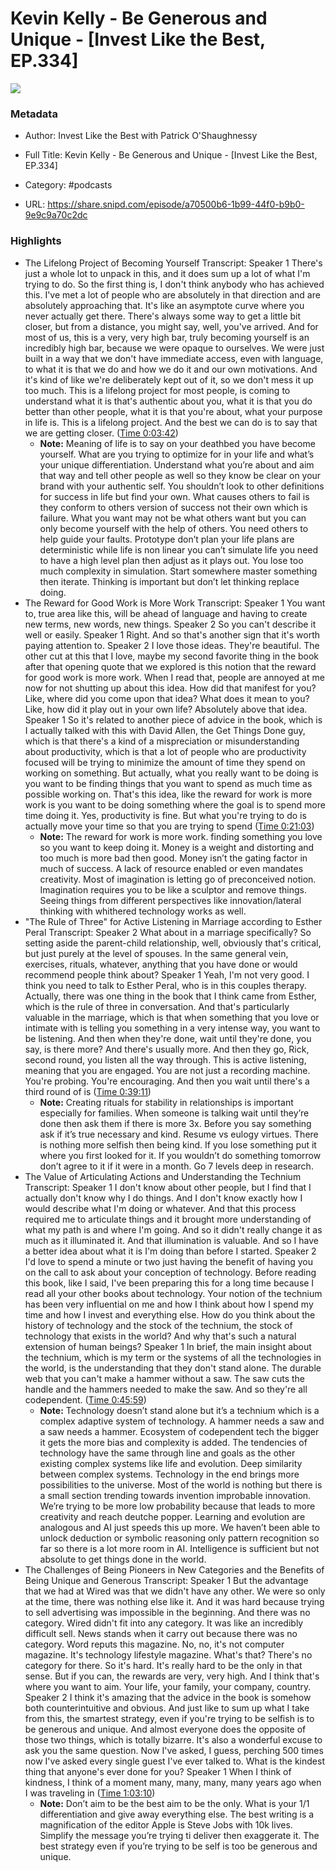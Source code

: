 # Kevin Kelly - Be Generous and Unique - [Invest Like the Best, EP.334]

![](https://wsrv.nl/?url=https%3A%2F%2Fmegaphone.imgix.net%2Fpodcasts%2Fef669774-cccd-11ed-889b-c36caad6646f%2Fimage%2FILTB_NEW.png%3Fixlib%3Drails-4.3.1%26max-w%3D3000%26max-h%3D3000%26fit%3Dcrop%26auto%3Dformat%2Ccompress&w=100&h=100)

### Metadata

- Author: Invest Like the Best with Patrick O'Shaughnessy
- Full Title: Kevin Kelly - Be Generous and Unique - [Invest Like the Best, EP.334]
- Category: #podcasts



- URL: https://share.snipd.com/episode/a70500b6-1b99-44f0-b9b0-9e9c9a70c2dc

### Highlights

- The Lifelong Project of Becoming Yourself
  Transcript:
  Speaker 1
  There's just a whole lot to unpack in this, and it does sum up a lot of what I'm trying to do. So the first thing is, I don't think anybody who has achieved this. I've met a lot of people who are absolutely in that direction and are absolutely approaching that. It's like an asymptote curve where you never actually get there. There's always some way to get a little bit closer, but from a distance, you might say, well, you've arrived. And for most of us, this is a very, very high bar, truly becoming yourself is an incredibly high bar, because we were opaque to ourselves. We were just built in a way that we don't have immediate access, even with language, to what it is that we do and how we do it and our own motivations. And it's kind of like we're deliberately kept out of it, so we don't mess it up too much. This is a lifelong project for most people, is coming to understand what it is that's authentic about you, what it is that you do better than other people, what it is that you're about, what your purpose in life is. This is a lifelong project. And the best we can do is to say that we are getting closer. ([Time 0:03:42](https://share.snipd.com/snip/eb8cd2f9-de5f-498d-873e-18621d142474))
    - **Note:** Meaning of life is to say on your deathbed you have become yourself. What are you trying to optimize for in your life and what’s your unique differentiation. Understand what you’re about and aim that way and tell other people as well so they know be clear on your brand with your authentic self. You shouldn’t look to other definitions for success in life but find your own. What causes others to fail is they conform to others version of success not their own which is failure. What you want may not be what others want but you can only become yourself with the help of others. You need others to help guide your faults. Prototype don’t plan your life plans are deterministic while life is non linear you can’t simulate life you need to have a high level plan then adjust as it plays out. You lose too much complexity in simulation. Start somewhere master something then iterate. Thinking is important but don’t let thinking replace doing.
- The Reward for Good Work is More Work
  Transcript:
  Speaker 1
  You want to, true area like this, will be ahead of language and having to create new terms, new words, new things.
  Speaker 2
  So you can't describe it well or easily.
  Speaker 1
  Right. And so that's another sign that it's worth paying attention to.
  Speaker 2
  I love those ideas. They're beautiful. The other cut at this that I love, maybe my second favorite thing in the book after that opening quote that we explored is this notion that the reward for good work is more work. When I read that, people are annoyed at me now for not shutting up about this idea. How did that manifest for you? Like, where did you come upon that idea? What does it mean to you? Like, how did it play out in your own life? Absolutely above that idea.
  Speaker 1
  So it's related to another piece of advice in the book, which is I actually talked with this with David Allen, the Get Things Done guy, which is that there's a kind of a mispreciation or misunderstanding about productivity, which is that a lot of people who are productivity focused will be trying to minimize the amount of time they spend on working on something. But actually, what you really want to be doing is you want to be finding things that you want to spend as much time as possible working on. That's this idea, like the reward for work is more work is you want to be doing something where the goal is to spend more time doing it. Yes, productivity is fine. But what you're trying to do is actually move your time so that you are trying to spend ([Time 0:21:03](https://share.snipd.com/snip/502abfac-7264-4c91-80e6-14efc854b5f9))
    - **Note:** The reward for work is more work. finding something you love so you want to keep doing it. Money is a weight and distorting and too much is more bad then good. Money isn’t the gating factor in much of success. A lack of resource enabled or even mandates creativity. Most of imagination is letting go of preconceived notion. Imagination requires you to be like a sculptor and remove things. Seeing things from different perspectives like innovation/lateral thinking with whithered technology works as well.
- "The Rule of Three" for Active Listening in Marriage according to Esther Peral
  Transcript:
  Speaker 2
  What about in a marriage specifically? So setting aside the parent-child relationship, well, obviously that's critical, but just purely at the level of spouses. In the same general vein, exercises, rituals, whatever, anything that you have done or would recommend people think about?
  Speaker 1
  Yeah, I'm not very good. I think you need to talk to Esther Peral, who is in this couples therapy. Actually, there was one thing in the book that I think came from Esther, which is the rule of three in conversation. And that's particularly valuable in the marriage, which is that when something that you love or intimate with is telling you something in a very intense way, you want to be listening. And then when they're done, wait until they're done, you say, is there more? And there's usually more. And then they go, Rick, second round, you listen all the way through. This is active listening, meaning that you are engaged. You are not just a recording machine. You're probing. You're encouraging. And then you wait until there's a third round of is ([Time 0:39:11](https://share.snipd.com/snip/b98cec29-9e38-4c1d-b24a-051fbe1ef483))
    - **Note:** Creating rituals for stability in relationships is important especially for families. When someone is talking wait until they’re done then ask them if there is more 3x. Before you say something ask if it’s true necessary and kind. Resume vs eulogy virtues. There is nothing more selfish then being kind. If you lose something put it where you first looked for it. If you wouldn’t do something tomorrow don’t agree to it if it were in a month. Go 7 levels deep in research.
- The Value of Articulating Actions and Understanding the Technium
  Transcript:
  Speaker 1
  I don't know about other people, but I find that I actually don't know why I do things. And I don't know exactly how I would describe what I'm doing or whatever. And that this process required me to articulate things and it brought more understanding of what my path is and where I'm going. And so it didn't really change it as much as it illuminated it. And that illumination is valuable. And so I have a better idea about what it is I'm doing than before I started.
  Speaker 2
  I'd love to spend a minute or two just having the benefit of having you on the call to ask about your conception of technology. Before reading this book, like I said, I've been preparing this for a long time because I read all your other books about technology. Your notion of the technium has been very influential on me and how I think about how I spend my time and how I invest and everything else. How do you think about the history of technology and the stock of the technium, the stock of technology that exists in the world? And why that's such a natural extension of human beings?
  Speaker 1
  In brief, the main insight about the technium, which is my term or the systems of all the technologies in the world, is the understanding that they don't stand alone. The durable web that you can't make a hammer without a saw. The saw cuts the handle and the hammers needed to make the saw. And so they're all codependent. ([Time 0:45:59](https://share.snipd.com/snip/67fe93c3-e594-4a1b-8f6c-f05bf87a864b))
    - **Note:** Technology doesn’t stand alone but it’s a technium which is a complex adaptive system of technology. A hammer needs a saw and a saw needs a hammer. Ecosystem of codependent tech the bigger it gets the more bias and complexity is added. The tendencies of technology have the same through line and goals as the other existing complex systems like life and evolution. Deep similarity between complex systems. Technology in the end brings more possibilities to the universe. Most of the world is nothing but there is a small section trending towards invention improbable innovation. We’re trying to be more low probability because that leads to more creativity and reach deutche popper. Learning and evolution are analogous and AI just speeds this up more. We haven’t been able to unlock deduction or symbolic reasoning only pattern recognition so far so there is a lot more room in AI. Intelligence is sufficient but not absolute to get things done in the world.
- The Challenges of Being Pioneers in New Categories and the Benefits of Being Unique and Generous
  Transcript:
  Speaker 1
  But the advantage that we had at Wired was that we didn't have any other. We were so only at the time, there was nothing else like it. And it was hard because trying to sell advertising was impossible in the beginning. And there was no category. Wired didn't fit into any category. It was like an incredibly difficult sell. News stands when it carry out because there was no category. Word reputs this magazine. No, no, it's not computer magazine. It's technology lifestyle magazine. What's that? There's no category for there. So it's hard. It's really hard to be the only in that sense. But if you can, the rewards are very, very high. And I think that's where you want to aim. Your life, your family, your company, country.
  Speaker 2
  I think it's amazing that the advice in the book is somehow both counterintuitive and obvious. And just like to sum up what I take from this, the smartest strategy, even if you're trying to be selfish is to be generous and unique. And almost everyone does the opposite of those two things, which is totally bizarre. It's also a wonderful excuse to ask you the same question. Now I've asked, I guess, perching 500 times now I've asked every single guest I've ever talked to. What is the kindest thing that anyone's ever done for you?
  Speaker 1
  When I think of kindness, I think of a moment many, many, many, many years ago when I was traveling in ([Time 1:03:10](https://share.snipd.com/snip/31172877-6374-44d1-857c-081f543ac43b))
    - **Note:** Don’t aim to be the best aim to be the only. What is your 1/1 differentiation and give away everything else. The best writing is a magnification of the editor Apple is Steve Jobs with 10k lives. Simplify the message you’re trying ti deliver then exaggerate it. The best strategy even if you’re trying to be self is too be generous and unique.
